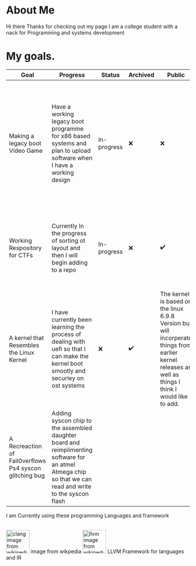 # About Me

Hi there Thanks for checking out my page I am a college student with a nack for Programming and systems development

# My goals.


| Goal | Progress | Status | Archived | Public | Details |
| ---- | -------- | ------ | -------- | ------ | ------- |
| Making a legacy boot Video Game | Have a working legacy boot programme for x86 based systems and plan to upload software when I have a working design |  In-progress | &#x274c; | &#x274c; | The idea is to create a legacy boot program that fits in a 512 boot sector and runs in 16-bit real mod.  It is all written in x86 assembly |
| Working Respository for CTFs | Currently In the progress of sorting ot layout and then I will begin adding to a repo |  In-progress | &#x274c; | ✔️ | This will be alist of all CTFs I have taken part in recently From ~2023 onwards |
| A kernel that Resembles the Linux Kernel | I have currently been learning the process of dealing with uefi so that I can make the kernel boot smootly and securley on ost systems | &#x274c; | ✔️ |  The kernel is based on the linux 6.9.8 Version but will incorperate things from earlier kernel releases as well as things I think I would like to add. |  In-progress |
| A Recreaction of Fail0verflows Ps4 syscon glitching bug | Adding syscon chip to the assembled daughter board and reimplimenting software for an atmel Atmega chip so that we can read and write to the syscon flash | 


I am Currently using these programming Languages and framework 

<br>
<img  src='https://upload.wikimedia.org/wikipedia/commons/thumb/1/18/C_Programming_Language.svg/380px-C_Programming_Language.svg.png?20201031132917' alt="clang image from wikipedia" title="C-lang" width="64" height="64" >
<caption>image from wikpedia</caption>
<img src="https://llvm.org/img/DragonMedium.png" alt="llvm image from wikipedia" title="llvm framework" width="64" height="64">
<caption>LLVM Framework for languages and IR </caption>
